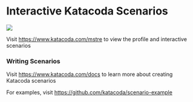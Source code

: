 # Interactive Katacoda Scenarios

[![](http://shields.katacoda.com/katacoda/mstre/count.svg)](https://www.katacoda.com/mstre "Get your profile on Katacoda.com")

Visit https://www.katacoda.com/mstre to view the profile and interactive scenarios

### Writing Scenarios
Visit https://www.katacoda.com/docs to learn more about creating Katacoda scenarios

For examples, visit https://github.com/katacoda/scenario-example
